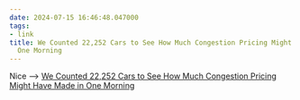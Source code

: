 ```yaml
---
date: 2024-07-15 16:46:48.047000
tags:
- link
title: We Counted 22,252 Cars to See How Much Congestion Pricing Might Have Made in
  One Morning
---
```


Nice --> [We Counted 22,252 Cars to See How Much Congestion Pricing Might Have Made in One Morning](https://www.nytimes.com/interactive/2024/07/01/upshot/congestion-pricing.html?smid=nytcore-android-share)